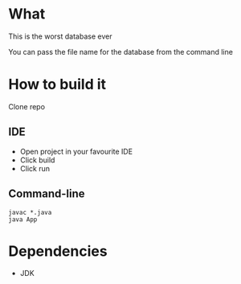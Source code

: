 # What

This is the worst database ever

You can pass the file name for the database from the command line

# How to build it

Clone repo

## IDE 

 * Open project in your favourite IDE
 * Click build
 * Click run

## Command-line 

```
javac *.java
java App
```

# Dependencies

 * JDK